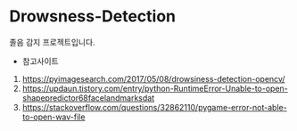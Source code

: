# Drowsness-Detection
졸음 감지 프로젝트입니다.

* 참고사이트 
1) https://pyimagesearch.com/2017/05/08/drowsiness-detection-opencv/ 
2) https://updaun.tistory.com/entry/python-RuntimeError-Unable-to-open-shapepredictor68facelandmarksdat 
3) https://stackoverflow.com/questions/32862110/pygame-error-not-able-to-open-wav-file
